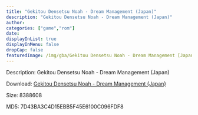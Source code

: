 ```yaml
---
title: "Gekitou Densetsu Noah - Dream Management (Japan)"
description: "Gekitou Densetsu Noah - Dream Management (Japan)"
author: 
categories: ["game","rom"]
date: 
displayInList: true
displayInMenu: false
dropCap: false
featuredImage: /img/gba/Gekitou Densetsu Noah - Dream Management [Japan].jpg
---
```


Description: Gekitou Densetsu Noah - Dream Management (Japan)

Download: <a style="text-decoration:underline;" href="https://mega.nz/#!WDRkyYbT!NedewVk0Vch6NU55lruQhchFxXZVRx8yVCfCuS5Y3k8" target = "_blank" rel = "nofollow" > Gekitou Densetsu Noah - Dream Management (Japan)</a>

Size: 8388608

MD5: 7D43BA3C4D15EBB5F45E6100C096FDF8

